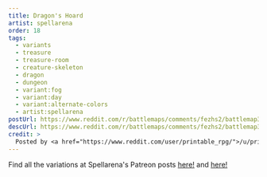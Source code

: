 ```yaml
---
title: Dragon's Hoard
artist: spellarena
order: 18
tags:
  - variants
  - treasure
  - treasure-room
  - creature-skeleton
  - dragon
  - dungeon
  - variant:fog
  - variant:day
  - variant:alternate-colors
  - artist:spellarena
postUrl: https://www.reddit.com/r/battlemaps/comments/fezhs2/battlemap30x303500x3500px_dragons_hoard_ocart/
descUrl: https://www.reddit.com/r/battlemaps/comments/fezhs2/battlemap30x303500x3500px_dragons_hoard_ocart/fjteael/
credit: >
  Posted by <a href="https://www.reddit.com/user/printable_rpg/">/u/printable_rpg</a> to <a href="https://www.reddit.com/r/battlemaps/">/r/battlemaps</a> in Mar, 2020. <br/> Please support the artist on <a href="https://www.patreon.com/m/spellarena">Patreon</a>, as well as follow them on <a href="https://twitter.com/PrintableRPG">Twitter</a>, <a href="https://www.instagram.com/spellarena/">Instagram</a>, <a href="https://www.youtube.com/channel/UCOCw7mYaoNKtP39xXSTj44g">YouTube</a>
---
```

Find all the variations at Spellarena's Patreon posts <a href="https://www.patreon.com/posts/34675995" title="Dragon's Hoard Battle Map by Spellarena on Patreon">here!</a> and <a href="https://www.patreon.com/posts/34676310" title="Dragon's Hoard Battle Map (Platinum/Mithril Tier) by Spellarena on Patreon">here!</a>
